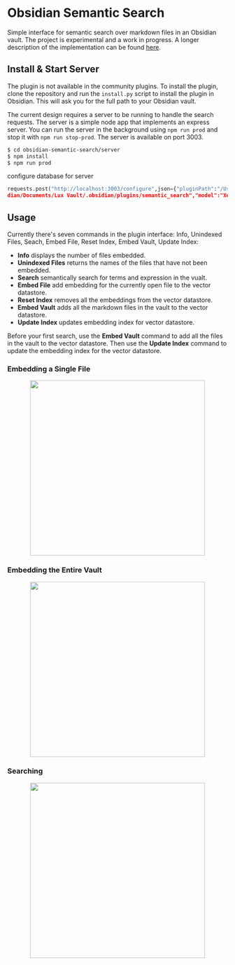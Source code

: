 # Obsidian Semantic Search

Simple interface for semantic search over markdown files in an Obsidian vault. The project is experimental and a work in progress. A longer description of the implementation can be found [here](https://jwplatta.github.io/posts/semantic-search-for-obsidian/).

## Install & Start Server

The plugin is not available in the community plugins. To install the plugin, clone the repository and run the `install.py` script to install the plugin in Obsidian. This will ask you for the full path to your Obsidian vault.

The current design requires a server to be running to handle the search requests. The server is a simple node app that implements an express server. You can run the server in the background using `npm run prod` and stop it with `npm run stop-prod`. The server is available on port 3003.

```bash
$ cd obsidian-semantic-search/server
$ npm install
$ npm run prod
```

configure database for server

```python
requests.post("http://localhost:3003/configure",json={"pluginPath":"/Users/lunalux/Library/Mobile Documents/iCloud~md~obsi
dian/Documents/Lux Vault/.obsidian/plugins/semantic_search","model":"Xenova/all-MiniLM-L6-v2"})
```

## Usage

Currently there's seven commands in the plugin interface: Info, Unindexed Files, Seach, Embed File, Reset Index, Embed Vault, Update Index:
- **Info** displays the number of files embedded.
- **Unindexed Files** returns the names of the files that have not been embedded.
- **Search** semantically search for terms and expression in the vualt.
- **Embed File** add embedding for the currently open file to the vector datastore.
- **Reset Index** removes all the embeddings from the vector datastore.
- **Embed Vault** adds all the markdown files in the vault to the vector datastore.
- **Update Index** updates embedding index for vector datastore.

Before your first search, use the **Embed Vault** command to add all the files in the vault to the vector datastore. Then use the **Update Index** command to update the embedding index for the vector datastore.

### Embedding a Single File

<p align="center">
  <img src="./docs/embed_file.gif" width="400">
</p>

### Embedding the Entire Vault

<p align="center">
  <img src="./docs/embed_vault.gif" width="400">
</p>

### Searching

<p align="center">
  <img src="./docs/search.gif" width="400">
</p>